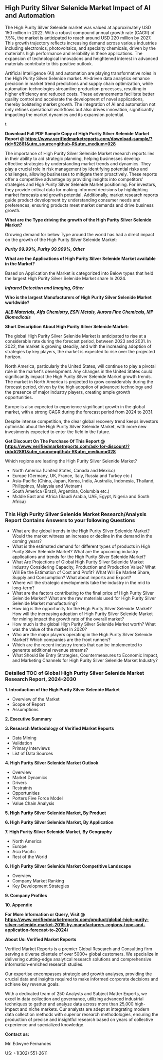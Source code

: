 <h2>High Purity Silver Selenide Market Impact of AI and Automation</h2><p>The High Purity Silver Selenide market was valued at approximately USD 150 million in 2022. With a robust compound annual growth rate (CAGR) of 7.5%, the market is anticipated to reach around USD 220 million by 2027. This growth trajectory reflects increasing demand across various industries including electronics, photovoltaics, and specialty chemicals, driven by the material's high performance and reliability in these applications. The expansion of technological innovations and heightened interest in advanced materials contribute to this positive outlook.</p><p>Artificial Intelligence (AI) and automation are playing transformative roles in the High Purity Silver Selenide market. AI-driven data analytics enhance precision in market trend predictions and supply chain optimization, while automation technologies streamline production processes, resulting in higher efficiency and reduced costs. These advancements facilitate better quality control and accelerate the development of novel applications, thereby bolstering market growth. The integration of AI and automation not only refines operational workflows but also drives innovation, significantly impacting the market dynamics and its expansion potential.</p>t</p><p id="" class=""><strong>Download Full PDF Sample Copy of High Purity Silver Selenide Market Report @ <a href="https://www.verifiedmarketreports.com/download-sample/?rid=52861&utm_source=github-R&utm_medium=028" target="_blank">https://www.verifiedmarketreports.com/download-sample/?rid=52861&utm_source=github-R&utm_medium=028</a></strong></p><p>The importance of&nbsp;High Purity Silver Selenide Market research reports lies in their ability to aid strategic planning, helping businesses develop effective strategies by understanding market trends and dynamics. They play a crucial role in risk management by identifying potential risks and challenges, allowing businesses to mitigate them proactively. These reports offer a competitive advantage by providing insights into competitors' strategies and High Purity Silver Selenide Market positioning. For investors, they provide critical data for making informed decisions by highlighting market forecasts and growth potential. Additionally, market research reports guide product development by understanding consumer needs and preferences, ensuring products meet market demands and drive business growth.</p><p><strong>What are the&nbsp;Type driving the growth of the High Purity Silver Selenide Market?</strong></p><p id="" class="">Growing demand for below Type around the world has had a direct impact on the growth of the High Purity Silver Selenide Market:</p><em><strong>Purity 99.99%, Purity 99.999%, Other</strong></em></p><strong>What are the&nbsp;Applications&nbsp;of High Purity Silver Selenide Market available in the Market?</strong></p><p id="" class="">Based on Application the Market is categorized into Below types that held the largest High Purity Silver Selenide Market share In 2024.</p><em><strong>Infrared Detection and Imaging, Other</strong></em></p><strong>Who is the largest Manufacturers of High Purity Silver Selenide Market worldwide?</strong></p><p><em><strong>ALB Materials, Alfa Chemistry, ESPI Metals, Aurora Fine Chemicals, MP Biomedicals</strong></em></p><p id="" class=""><strong>Short Description About High Purity Silver Selenide Market:</strong></p><p>The global High Purity Silver Selenide Market is anticipated to rise at a considerable rate during the forecast period, between 2023 and 2031. In 2022, the market is growing steadily, and with the increasing adoption of strategies by key players, the market is expected to rise over the projected horizon.</p><p>North America, particularly the United States, will continue to play a pivotal role in the market's development. Any changes in the United States could significantly impact the High Purity Silver Selenide Market growth trends. The market in North America is projected to grow considerably during the forecast period, driven by the high adoption of advanced technology and the presence of major industry players, creating ample growth opportunities.</p><p>Europe is also expected to experience significant growth in the global market, with a strong CAGR during the forecast period from 2024 to 2031.</p><p>Despite intense competition, the clear global recovery trend keeps investors optimistic about the High Purity Silver Selenide Market, with more new investments expected to enter the field in the future.</p><p id="" class=""><strong>Get Discount On The Purchase Of This Report @ <a href="https://www.verifiedmarketreports.com/ask-for-discount/?rid=52861&utm_source=github-R&utm_medium=028" target="_blank">https://www.verifiedmarketreports.com/ask-for-discount/?rid=52861&utm_source=github-R&utm_medium=028</a></strong></p>Which regions are leading the High Purity Silver Selenide Market?</p><ul><li>North America (United States, Canada and Mexico)</li><li>Europe (Germany, UK, France, Italy, Russia and Turkey etc.)</li><li>Asia-Pacific (China, Japan, Korea, India, Australia, Indonesia, Thailand, Philippines, Malaysia and Vietnam)</li><li>South America (Brazil, Argentina, Columbia etc.)</li><li>Middle East and Africa (Saudi Arabia, UAE, Egypt, Nigeria and South Africa)</li></ul><h3 id="" class="">This High Purity Silver Selenide Market Research/Analysis Report Contains Answers to your following Questions</h3><ul><li>What are the global trends in the High Purity Silver Selenide Market? Would the market witness an increase or decline in the demand in the coming years?</li><li>What is the estimated demand for different types of products in High Purity Silver Selenide Market? What are the upcoming industry applications and trends for the High Purity Silver Selenide Market?</li><li>What Are Projections of Global High Purity Silver Selenide Market Industry Considering Capacity, Production and Production Value? What Will Be the Estimation of Cost and Profit? What Will Be Market Share, Supply and Consumption? What about imports and Export?</li><li>Where will the strategic developments take the industry in the mid to long-term?</li><li>What are the factors contributing to the final price of High Purity Silver Selenide Market? What are the raw materials used for High Purity Silver Selenide Market manufacturing?</li><li>How big is the opportunity for the High Purity Silver Selenide Market? How will the increasing adoption of High Purity Silver Selenide Market for mining impact the growth rate of the overall market?</li><li>How much is the global High Purity Silver Selenide Market worth? What was the value of the market In 2020?</li><li>Who are the major players operating in the High Purity Silver Selenide Market? Which companies are the front runners?</li><li>Which are the recent industry trends that can be implemented to generate additional revenue streams?</li><li>What Should Be Entry Strategies, Countermeasures to Economic Impact, and Marketing Channels for High Purity Silver Selenide Market Industry?</li></ul><h3 id="" class="">Detailed TOC of Global High Purity Silver Selenide Market Research Report, 2024-2030</h3><p id="" class=""><strong>1. Introduction of the High Purity Silver Selenide Market</strong></p><ul><li>Overview of the Market</li><li>Scope of Report</li><li>Assumptions</li></ul><p id="" class=""><strong>2. Executive Summary</strong></p><p id="" class=""><strong>3. Research Methodology of Verified Market Reports</strong></p><ul><li>Data Mining</li><li>Validation</li><li>Primary Interviews</li><li>List of Data Sources</li></ul><p id="" class=""><strong>4. High Purity Silver Selenide Market Outlook</strong></p><ul><li>Overview</li><li>Market Dynamics</li><li>Drivers</li><li>Restraints</li><li>Opportunities</li><li>Porters Five Force Model</li><li>Value Chain Analysis</li></ul><p id="" class=""><strong>5. High Purity Silver Selenide Market, By Product</strong></p><p id="" class=""><strong>6. High Purity Silver Selenide Market, By Application</strong></p><p id="" class=""><strong>7. High Purity Silver Selenide Market, By Geography</strong></p><ul><li>North America</li><li>Europe</li><li>Asia Pacific</li><li>Rest of the World</li></ul><p id="" class=""><strong>8. High Purity Silver Selenide Market Competitive Landscape</strong></p><ul><li>Overview</li><li>Company Market Ranking</li><li>Key Development Strategies</li></ul><p id="" class=""><strong>9. Company Profiles</strong></p><p id="" class=""><strong>10. Appendix</strong></p><p id="" class=""><strong>For More Information or Query, Visit @ <a href="https://www.verifiedmarketreports.com/product/global-high-purity-silver-selenide-market-2019-by-manufacturers-regions-type-and-application-forecast-to-2024/" target="_blank">https://www.verifiedmarketreports.com/product/global-high-purity-silver-selenide-market-2019-by-manufacturers-regions-type-and-application-forecast-to-2024/</a></strong></p><p id="" class=""><strong>About Us: Verified Market Reports</strong></p><p id="" class="">Verified Market Reports is a premier Global Research and Consulting firm serving a diverse clientele of over 5000+ global customers. We specialize in delivering cutting-edge analytical research solutions and comprehensive information-enriched research studies.</p><p id="" class="">Our expertise encompasses strategic and growth analyses, providing the crucial data and insights required to make informed corporate decisions and achieve key revenue goals.</p><p id="" class="">With a dedicated team of 250 Analysts and Subject Matter Experts, we excel in data collection and governance, utilizing advanced industrial techniques to gather and analyze data across more than 25,000 high-impact and niche markets. Our analysts are adept at integrating modern data collection methods with superior research methodologies, ensuring the production of precise and insightful research based on years of collective experience and specialized knowledge.</p><p id="" class=""><strong>Contact us:</strong></p><p id="" class="">Mr. Edwyne Fernandes</p><p id="" class="">US: +1(302) 551-2611</p>
